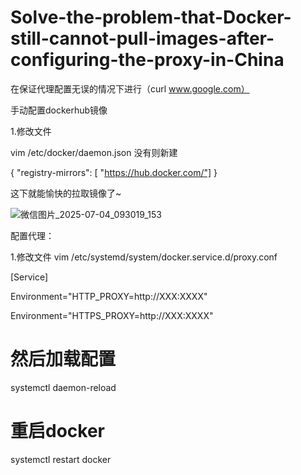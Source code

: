 # Solve-the-problem-that-Docker-still-cannot-pull-images-after-configuring-the-proxy-in-China
在保证代理配置无误的情况下进行（curl www.google.com）

手动配置dockerhub镜像


1.修改文件

vim /etc/docker/daemon.json    没有则新建


{
 "registry-mirrors": [
    "https://hub.docker.com/"]
}

这下就能愉快的拉取镜像了~


![微信图片_2025-07-04_093019_153](https://github.com/user-attachments/assets/0a65fed6-c23b-492b-b8e9-c94392aa146f)

配置代理：

1.修改文件 vim /etc/systemd/system/docker.service.d/proxy.conf

[Service]

Environment="HTTP_PROXY=http://XXX:XXXX"

Environment="HTTPS_PROXY=http://XXX:XXXX" 

# 然后加载配置

systemctl daemon-reload

# 重启docker

systemctl restart docker
